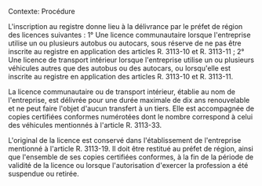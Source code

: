 Contexte: Procédure

L'inscription au registre donne lieu à la délivrance par le préfet de région des licences suivantes : 1° Une licence communautaire lorsque l'entreprise utilise un ou plusieurs autobus ou autocars, sous réserve de ne pas être inscrite au registre en application des articles R. 3113-10 et R. 3113-11 ; 2° Une licence de transport intérieur lorsque l'entreprise utilise un ou plusieurs véhicules autres que des autobus ou des autocars, ou lorsqu'elle est inscrite au registre en application des articles R. 3113-10 et R. 3113-11.

La licence communautaire ou de transport intérieur, établie au nom de l'entreprise, est délivrée pour une durée maximale de dix ans renouvelable et ne peut faire l'objet d'aucun transfert à un tiers. Elle est accompagnée de copies certifiées conformes numérotées dont le nombre correspond à celui des véhicules mentionnés à l'article R. 3113-33.

L'original de la licence est conservé dans l'établissement de l'entreprise mentionné à l'article R. 3113-19. Il doit être restitué au préfet de région, ainsi que l'ensemble de ses copies certifiées conformes, à la fin de la période de validité de la licence ou lorsque l'autorisation d'exercer la profession a été suspendue ou retirée.